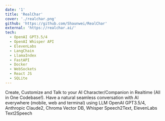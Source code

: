 ```yaml
---
date: '1'
title: 'RealChar'
cover: './realchar.png'
github: 'https://github.com/Shaunwei/RealChar'
external: 'https://realchar.ai/'
tech:
  - OpenAI GPT3.5/4
  - OpenAI Whisper API
  - ElevenLabs
  - LangChain
  - LlamaIndex
  - FastAPI
  - Docker
  - WebSockets
  - React JS
  - SQLite
---
```


Create, Customize and Talk to your AI Character/Companion in Realtime (All in One Codebase!). Have a natural seamless conversation with AI everywhere (mobile, web and terminal) using LLM OpenAI GPT3.5/4, Anthropic Claude2, Chroma Vector DB, Whisper Speech2Text, ElevenLabs Text2Speech
